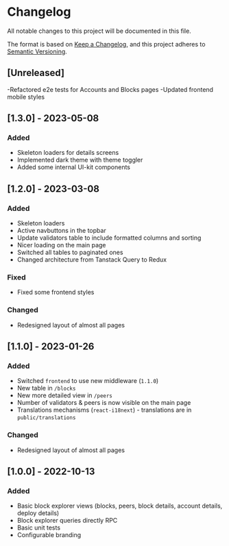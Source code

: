 # Changelog

All notable changes to this project will be documented in this file.

The format is based on [Keep a Changelog](https://keepachangelog.com/en/1.0.0/),
and this project adheres to [Semantic Versioning](https://semver.org/spec/v2.0.0.html).

## [Unreleased]

-Refactored e2e tests for Accounts and Blocks pages
-Updated frontend mobile styles

## [1.3.0] - 2023-05-08

### Added

- Skeleton loaders for details screens
- Implemented dark theme with theme toggler
- Added some internal UI-kit components

## [1.2.0] - 2023-03-08

### Added

- Skeleton loaders
- Active navbuttons in the topbar
- Update validators table to include formatted columns and sorting
- Nicer loading on the main page
- Switched all tables to paginated ones
- Changed architecture from Tanstack Query to Redux

### Fixed

- Fixed some frontend styles

### Changed

- Redesigned layout of almost all pages

## [1.1.0] - 2023-01-26

### Added

- Switched `frontend` to use new middleware (`1.1.0`)
- New table in `/blocks`
- New more detailed view in `/peers`
- Number of validators & peers is now visible on the main page
- Translations mechanisms (`react-i18next`) - translations are in `public/translations`

### Changed

- Redesigned layout of almost all pages

## [1.0.0] - 2022-10-13

### Added

- Basic block explorer views (blocks, peers, block details, account details, deploy details)
- Block explorer queries directly RPC
- Basic unit tests 
- Configurable branding
